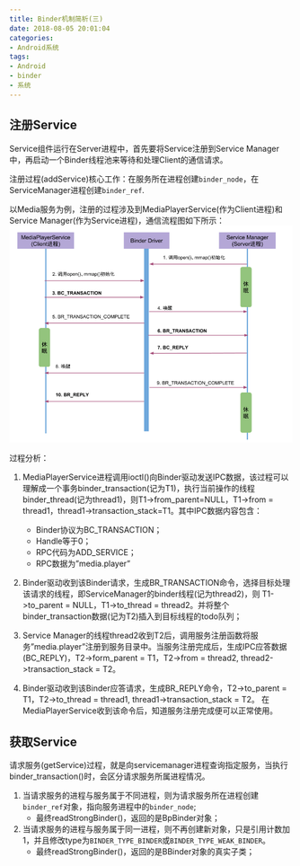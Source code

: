 ```yaml
---
title: Binder机制简析(三)
date: 2018-08-05 20:01:04
categories: 
- Android系统
tags:
- Android
- binder
- 系统
---
```


## 注册Service
Service组件运行在Server进程中，首先要将Service注册到Service Manager中，再启动一个Binder线程池来等待和处理Client的通信请求。

注册过程(addService)核心工作：在服务所在进程创建`binder_node`，在ServiceManager进程创建`binder_ref`.

以Media服务为例，注册的过程涉及到MediaPlayerService(作为Client进程)和Service Manager(作为Service进程)，通信流程图如下所示：
![](Binder机制简析-三/media_player_service_ipc.png)

过程分析：

1. MediaPlayerService进程调用ioctl()向Binder驱动发送IPC数据，该过程可以理解成一个事务binder_transaction(记为T1)，执行当前操作的线程binder_thread(记为thread1)，则T1->from_parent=NULL，T1->from = thread1，thread1->transaction_stack=T1。其中IPC数据内容包含：

	* Binder协议为BC_TRANSACTION；
	* Handle等于0；
	* RPC代码为ADD_SERVICE；
	* RPC数据为”media.player”

2. Binder驱动收到该Binder请求，生成BR_TRANSACTION命令，选择目标处理该请求的线程，即ServiceManager的binder线程(记为thread2)，则 T1->to_parent = NULL，T1->to_thread = thread2。并将整个binder_transaction数据(记为T2)插入到目标线程的todo队列；
3. Service Manager的线程thread2收到T2后，调用服务注册函数将服务”media.player”注册到服务目录中。当服务注册完成后，生成IPC应答数据(BC_REPLY)，T2->form_parent = T1，T2->from = thread2, thread2->transaction_stack = T2。
4. Binder驱动收到该Binder应答请求，生成BR_REPLY命令，T2->to_parent = T1，T2->to_thread = thread1, thread1->transaction_stack = T2。 在MediaPlayerService收到该命令后，知道服务注册完成便可以正常使用。

## 获取Service
请求服务(getService)过程，就是向servicemanager进程查询指定服务，当执行binder_transaction()时，会区分请求服务所属进程情况。

1. 当请求服务的进程与服务属于不同进程，则为请求服务所在进程创建`binder_ref`对象，指向服务进程中的`binder_node`;
	* 最终readStrongBinder()，返回的是BpBinder对象；
2. 当请求服务的进程与服务属于同一进程，则不再创建新对象，只是引用计数加1，并且修改type为`BINDER_TYPE_BINDER`或`BINDER_TYPE_WEAK_BINDER`。
	* 最终readStrongBinder()，返回的是BBinder对象的真实子类；
